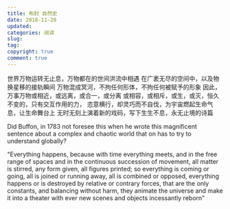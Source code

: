 ```yaml
---
title: 布封 自然史
date: 2018-11-20
updated:
categories: 阅读
slug:  
tag:
copyright: true
comment: true
---
```


世界万物运转无止息，万物都在的世间洪流中相遇
在广袤无尽的空间中，以及物换星移的接轨瞬间
万物混成冥河，不拘任何形体，不拘任何被赋予的形象
因此，万事万物或相近，或远离，或合一，或分离
或相容，或相斥，或生，或灭，恒久不变的，只有交互作用的力，
恣意横行，却灵巧而不自伐，为宇宙燃起生命气息，让生命舞台上
无时无刻上演着新的戏码，写下生生不息，永无止境的诗篇

Did Buffon, in 1783
not foresee this
when he wrote this magnificent sentence
about a complex and chaotic world
that on has to try to understand globally?

"Everything happens,
because with time everything meets,
and in the free range of spaces
and in the continuous succession of movement,
all matter is stirred,
any form given,
all figures printed;
so everything is coming or going,
all is joined or running away,
all is combined or opposed,
everything happens or is destroyed
by relative or contrary forces,
that are the only constants,
and balancing without harm,
they animate the universe
and make it into a theater
with ever new scenes
and objects incessantly reborn"
